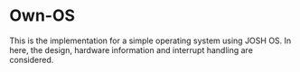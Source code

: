 # Own-OS
This is the implementation for a simple operating system using JOSH OS. In here, the design, hardware information and interrupt handling are considered.
